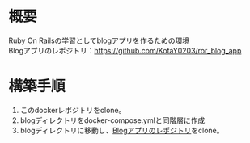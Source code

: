 # 概要
Ruby On Railsの学習としてblogアプリを作るための環境
<br>
Blogアプリのレポジトリ：https://github.com/KotaY0203/ror_blog_app

# 構築手順
1. このdockerレポジトリをclone。
2. blogディレクトリをdocker-compose.ymlと同階層に作成
3. blogディレクトリに移動し、[Blogアプリのレポジトリ](https://github.com/KotaY0203/ror_blog_app)をclone。
